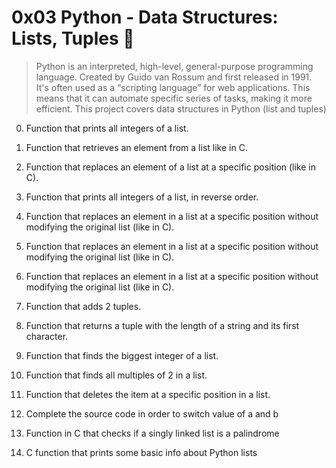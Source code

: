 # 0x03 Python - Data Structures: Lists, Tuples :snake:

> Python is an interpreted, high-level, general-purpose programming language. Created by Guido van Rossum and first released in 1991. It's often used as a “scripting language” for web applications. This means that it can automate specific series of tasks, making it more efficient. This project covers data structures in Python (list and tuples)

0. Function that prints all integers of a list.

1. Function that retrieves an element from a list like in C.

2. Function that replaces an element of a list at a specific position (like in C).

3. Function that prints all integers of a list, in reverse order.

4. Function that replaces an element in a list at a specific position without modifying the original list (like in C).

5. Function that replaces an element in a list at a specific position without modifying the original list (like in C).

6. Function that replaces an element in a list at a specific position without modifying the original list (like in C).

7. Function that adds 2 tuples.

8. Function that returns a tuple with the length of a string and its first character.

9. Function that finds the biggest integer of a list.

10. Function that finds all multiples of 2 in a list.

11. Function that deletes the item at a specific position in a list.

12. Complete the source code in order to switch value of a and b

13. Function in C that checks if a singly linked list is a palindrome

14. C function that prints some basic info about Python lists